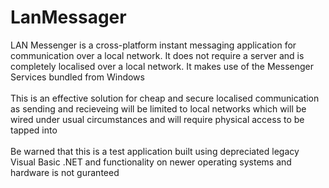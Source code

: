 # LanMessager
LAN Messenger is a cross-platform instant messaging application for communication over a local network. It does not require a server and is completely localised over a local network. It makes use of the Messenger Services bundled from Windows <br> <br>
This is an effective solution for cheap and secure localised communication as sending and recieveing will be limited to local networks which will be wired under usual circumstances and will require physical access to be tapped into <br> <br>
Be warned that this is a test application built using depreciated legacy Visual Basic .NET and functionality on newer operating systems and hardware is not guranteed
